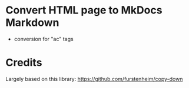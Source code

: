 # Convert HTML page to MkDocs Markdown

- conversion for "ac" tags

# Credits
Largely based on this library: https://github.com/furstenheim/copy-down
